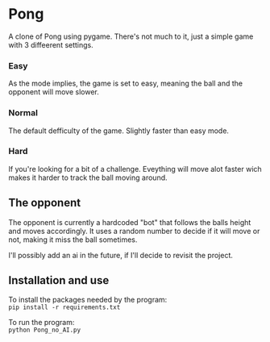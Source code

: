 # Pong
A clone of Pong using pygame.
There's not much to it, just a simple game with 3 diffeerent settings.


### Easy
As the mode implies, the game is set to easy, meaning the ball and the opponent will move slower. 

### Normal
The default defficulty of the game. Slightly faster than easy mode. 

### Hard
If you're looking for a bit of a challenge. Eveything will move alot faster wich makes it harder to track the ball moving around.


## The opponent
The opponent is currently a hardcoded "bot" that follows the balls height and moves accordingly. It uses a random number to decide if it will move or not, making it miss the ball sometimes.

I'll possibly add an ai in the future, if I'll decide to revisit the project.

## Installation and use
To install the packages needed by the program: \
    `pip install -r requirements.txt` 

To run the program: \
  `python Pong_no_AI.py`
